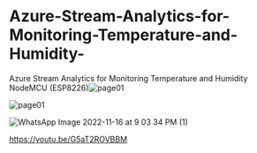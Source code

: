 # Azure-Stream-Analytics-for-Monitoring-Temperature-and-Humidity-
Azure Stream Analytics for Monitoring Temperature and Humidity NodeMCU (ESP8226)![page01](https://user-images.githubusercontent.com/74384259/202300549-73c3aa27-f201-4541-a82f-fd14a0a36d59.jpg)


![page01](https://user-images.githubusercontent.com/74384259/202300578-27f33f85-f499-4da7-a3c1-084bec601871.jpg)

![WhatsApp Image 2022-11-16 at 9 03 34 PM (1)](https://user-images.githubusercontent.com/74384259/202300597-06365eac-fe89-4bfb-833a-e213dd247ad0.jpeg)

https://youtu.be/G5aT2ROVBBM


